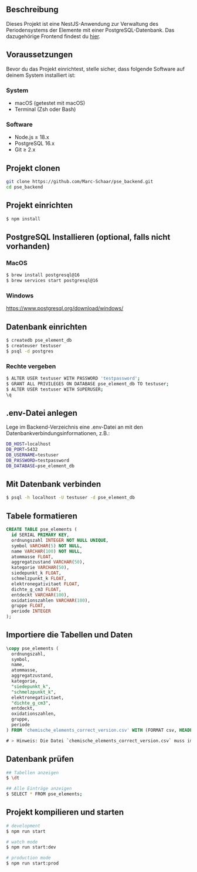 ## Beschreibung

Dieses Projekt ist eine NestJS-Anwendung zur Verwaltung des Periodensystems der Elemente mit einer PostgreSQL-Datenbank.
Das dazugehörige Frontend findest du [hier](https://github.com/Marc-Schaar/pse_frontend).

## Voraussetzungen

Bevor du das Projekt einrichtest, stelle sicher, dass folgende Software auf deinem System installiert ist:

### System

- macOS (getestet mit macOS)
- Terminal (Zsh oder Bash)

### Software

- Node.js ≥ 18.x
- PostgreSQL 16.x
- Git ≥ 2.x

## Projekt clonen

```bash
git clone https://github.com/Marc-Schaar/pse_backend.git
cd pse_backend
```

## Projekt einrichten

```bash
$ npm install
```

## PostgreSQL Installieren (optional, falls nicht vorhanden)

### MacOS

```bash
$ brew install postgresql@16
$ brew services start postgresql@16

```

### Windows

https://www.postgresql.org/download/windows/

## Datenbank einrichten

```bash
$ createdb pse_element_db
$ createuser testuser
$ psql -d postgres


```

### Rechte vergeben

```bash
$ ALTER USER testuser WITH PASSWORD 'testpassword';
$ GRANT ALL PRIVILEGES ON DATABASE pse_element_db TO testuser;
$ ALTER USER testuser WITH SUPERUSER;
\q

```

## .env-Datei anlegen

Lege im Backend-Verzeichnis eine .env-Datei an mit den Datenbankverbindungsinformationen, z.B.:

```bash
DB_HOST=localhost
DB_PORT=5432
DB_USERNAME=testuser
DB_PASSWORD=testpassword
DB_DATABASE=pse_element_db

```

## Mit Datenbank verbinden

```bash
$ psql -h localhost -U testuser -d pse_element_db

```

## Tabele formatieren

```sql
CREATE TABLE pse_elements (
  id SERIAL PRIMARY KEY,
  ordnungszahl INTEGER NOT NULL UNIQUE,
  symbol VARCHAR(5) NOT NULL,
  name VARCHAR(100) NOT NULL,
  atommasse FLOAT,
  aggregatzustand VARCHAR(50),
  kategorie VARCHAR(50),
  siedepunkt_k FLOAT,
  schmelzpunkt_k FLOAT,
  elektronegativitaet FLOAT,
  dichte_g_cm3 FLOAT,
  entdeckt VARCHAR(100),
  oxidationszahlen VARCHAR(100),
  gruppe FLOAT,
  periode INTEGER
);

```

## Importiere die Tabellen und Daten

```sql
\copy pse_elements (
  ordnungszahl,
  symbol,
  name,
  atommasse,
  aggregatzustand,
  kategorie,
  "siedepunkt_k",
  "schmelzpunkt_k",
  elektronegativitaet,
  "dichte_g_cm3",
  entdeckt,
  oxidationszahlen,
  gruppe,
  periode
) FROM 'chemische_elements_correct_version.csv' WITH (FORMAT csv, HEADER true, DELIMITER ',', NULL '');

# > Hinweis: Die Datei `chemische_elements_correct_version.csv` muss im selben Verzeichnis liegen, in dem du `psql` gestartet hast. Sonst gib den Pfad absolut oder relativ an.

```

## Datenbank prüfen

```bash
## Tabellen anzeigen
$ \dt

## Alle Einträge anzeigen
$ SELECT * FROM pse_elements;


```

## Projekt kompilieren und starten

```bash
# development
$ npm run start

# watch mode
$ npm run start:dev

# production mode
$ npm run start:prod
```
